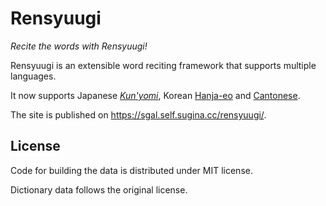 # Rensyuugi

_Recite the words with Rensyuugi!_

Rensyuugi is an extensible word reciting framework that supports multiple languages.

It now supports Japanese [_Kun'yomi_](https://en.wikipedia.org/wiki/Kanji#Kun'yomi_(native_reading)), Korean [Hanja-eo](https://en.wikipedia.org/wiki/Sino-Korean_vocabulary) and [Cantonese](https://en.wikipedia.org/wiki/Cantonese).

The site is published on <https://sgal.self.sugina.cc/rensyuugi/>.

## License

Code for building the data is distributed under MIT license.

Dictionary data follows the original license.
